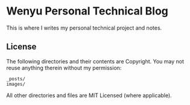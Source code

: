 # Wenyu Personal Technical Blog

This is where I writes my personal technical project and notes. 

## License

The following directories and their contents are Copyright. You may not reuse anything therein without my permission:

```
_posts/
images/
```

All other directories and files are MIT Licensed (where applicable).
